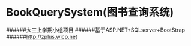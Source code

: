 # BookQuerySystem(图书查询系统)
######大三上学期小组项目
######基于ASP.NET+SQLserver+BootStrap
######http://zplus.wicp.net
